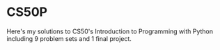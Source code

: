 # CS50P
Here's my solutions to CS50's Introduction to Programming with Python including 9 problem sets and 1 final project.

